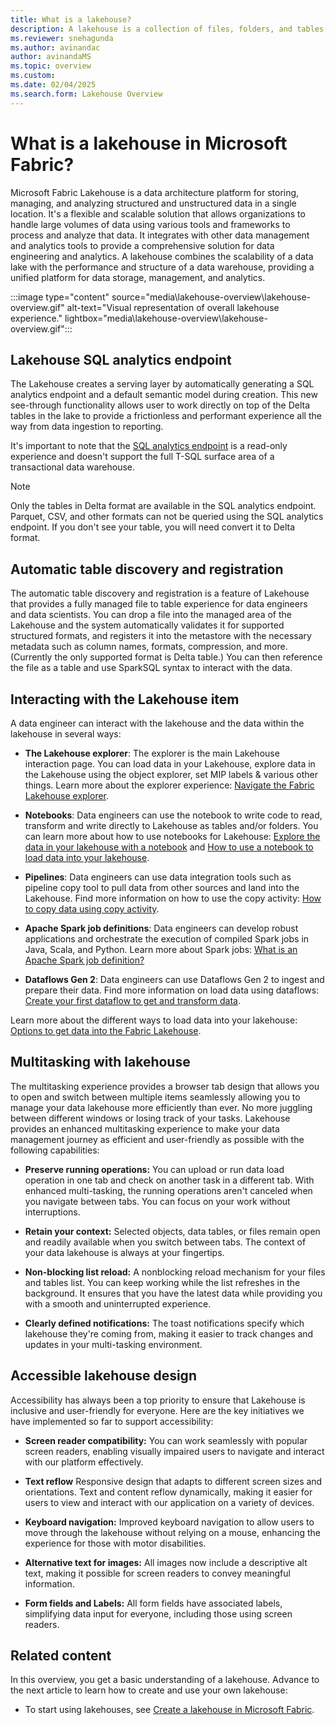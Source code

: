 ```yaml
---
title: What is a lakehouse?
description: A lakehouse is a collection of files, folders, and tables that represent a database over a data lake used by Apache Spark and SQL for big data processing.
ms.reviewer: snehagunda
ms.author: avinandac
author: avinandaMS
ms.topic: overview
ms.custom:
ms.date: 02/04/2025
ms.search.form: Lakehouse Overview
---
```


# What is a lakehouse in Microsoft Fabric?

Microsoft Fabric Lakehouse is a data architecture platform for storing, managing, and analyzing structured and unstructured data in a single location. It's a flexible and scalable solution that allows organizations to handle large volumes of data using various tools and frameworks to process and analyze that data. It integrates with other data management and analytics tools to provide a comprehensive solution for data engineering and analytics. A lakehouse combines the scalability of a data lake with the performance and structure of a data warehouse, providing a unified platform for data storage, management, and analytics.

:::image type="content" source="media\lakehouse-overview\lakehouse-overview.gif" alt-text="Visual representation of overall lakehouse experience." lightbox="media\lakehouse-overview\lakehouse-overview.gif":::

## Lakehouse SQL analytics endpoint

The Lakehouse creates a serving layer by automatically generating a SQL analytics endpoint and a default semantic model during creation. This new see-through functionality allows user to work directly on top of the Delta tables in the lake to provide a frictionless and performant experience all the way from data ingestion to reporting.

It's important to note that the [SQL analytics endpoint](lakehouse-sql-analytics-endpoint.md) is a read-only experience and doesn't support the full T-SQL surface area of a transactional data warehouse.

> [!NOTE]
> Only the tables in Delta format are available in the SQL analytics endpoint. Parquet, CSV, and other formats can not be queried using the SQL analytics endpoint. If you don't see your table, you will need convert it to Delta format.

## Automatic table discovery and registration

The automatic table discovery and registration is a feature of Lakehouse that provides a fully managed file to table experience for data engineers and data scientists. You can drop a file into the managed area of the Lakehouse and the system automatically validates it for supported structured formats, and registers it into the metastore with the necessary metadata such as column names, formats, compression, and more. (Currently the only supported format is Delta table.) You can then reference the file as a table and use SparkSQL syntax to interact with the data.

## Interacting with the Lakehouse item

A data engineer can interact with the lakehouse and the data within the lakehouse in several ways:

- **The Lakehouse explorer**: The explorer is the main Lakehouse interaction page. You can load data in your Lakehouse, explore data in the Lakehouse using the object explorer, set MIP labels & various other things. Learn more about the explorer experience: [Navigate the Fabric Lakehouse explorer](navigate-lakehouse-explorer.md).

- **Notebooks**: Data engineers can use the notebook to write code to read, transform and write directly to Lakehouse as tables and/or folders. You can learn more about how to use notebooks for Lakehouse: [Explore the data in your lakehouse with a notebook](lakehouse-notebook-explore.md) and [How to use a notebook to load data into your lakehouse](lakehouse-notebook-load-data.md).

- **Pipelines**: Data engineers can use data integration tools such as pipeline copy tool to pull data from other sources and land into the Lakehouse. Find more information on how to use the copy activity: [How to copy data using copy activity](../data-factory/copy-data-activity.md).

- **Apache Spark job definitions**: Data engineers can develop robust applications and orchestrate the execution of compiled Spark jobs in Java, Scala, and Python. Learn more about Spark jobs: [What is an Apache Spark job definition?](spark-job-definition.md)

- **Dataflows Gen 2**: Data engineers can use Dataflows Gen 2 to ingest and prepare their data. Find more information on load data using dataflows: [Create your first dataflow to get and transform data](../data-factory/create-first-dataflow-gen2.md).

Learn more about the different ways to load data into your lakehouse: [Options to get data into the Fabric Lakehouse](load-data-lakehouse.md).

## Multitasking with lakehouse

The multitasking experience provides a browser tab design that allows you to open and switch between multiple items seamlessly allowing you to manage your data lakehouse more efficiently than ever. No more juggling between different windows or losing track of your tasks. Lakehouse provides an enhanced multitasking experience to make your data management journey as efficient and user-friendly as possible with the following capabilities:

- **Preserve running operations:** You can upload or run data load operation in one tab and check on another task in a different tab. With enhanced multi-tasking, the running operations aren't canceled when you navigate between tabs. You can focus on your work without interruptions.

- **Retain your context:** Selected objects, data tables, or files remain open and readily available when you switch between tabs. The context of your data lakehouse is always at your fingertips.

- **Non-blocking list reload:** A nonblocking reload mechanism for your files and tables list. You can keep working while the list refreshes in the background. It ensures that you have the latest data while providing you with a smooth and uninterrupted experience.

- **Clearly defined notifications:** The toast notifications specify which lakehouse they're coming from, making it easier to track changes and updates in your multi-tasking environment.

## Accessible lakehouse design

Accessibility has always been a top priority to ensure that Lakehouse is inclusive and user-friendly for everyone. Here are the key initiatives we have implemented so far to support accessibility:

- **Screen reader compatibility:** You can work seamlessly with popular screen readers, enabling visually impaired users to navigate and interact with our platform effectively.

- **Text reflow** Responsive design that adapts to different screen sizes and orientations. Text and content reflow dynamically, making it easier for users to view and interact with our application on a variety of devices.

- **Keyboard navigation:** Improved keyboard navigation to allow users to move through the lakehouse without relying on a mouse, enhancing the experience for those with motor disabilities.

- **Alternative text for images:** All images now include a descriptive alt text, making it possible for screen readers to convey meaningful information.

- **Form fields and Labels:** All form fields have associated labels, simplifying data input for everyone, including those using screen readers.

## Related content

In this overview, you get a basic understanding of a lakehouse. Advance to the next article to learn how to create and use your own lakehouse:

- To start using lakehouses, see [Create a lakehouse in Microsoft Fabric](create-lakehouse.md).
